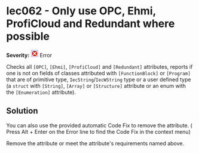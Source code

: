 # Iec062 - Only use OPC, Ehmi, ProfiCloud and Redundant where possible

**Severity:** ![Error](../images/Error.png) Error

Checks all `[OPC]`, `[Ehmi]`, `[ProfiCloud]` and `[Redundant]` attributes, reports if one is not on fields of classes attributed with `[FunctionBlock]` or `[Program]` that are of primitive type, `IecString`/`IecWString` type or a user defined type (a `struct` with `[String]`, `[Array]` or `[Structure]` attribute or an enum with the `[Enumeration]` attribute).

## Solution

You can also use the provided automatic Code Fix to remove the attribute. ( Press Alt + Enter on the Error line to find the Code Fix in the context menu) 

Remove the attribute or meet the attribute's requirements named above.